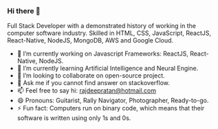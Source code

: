 ### Hi there 👋

Full Stack Developer with a demonstrated history of working in the computer software industry. Skilled in HTML, CSS, JavaScript, ReactJS, React-Native, NodeJS, MongoDB, AWS and Google Cloud.

- 🔭 I’m currently working on Javascript Frameworks: ReactJS, React-Native, NodeJS.
- 🌱 I’m currently learning Artificial Intelligence and Neural Engine.
- 👯 I’m looking to collaborate on open-source project.
- 💬 Ask me if you cannot find answer on stackoverflow.
- 📫 Feel free to say hi: rajdeepratan@hotmail.com
- 😄 Pronouns: Guitarist, Rally Navigator, Photographer, Ready-to-go.
- ⚡ Fun fact: Computers run on binary code, which means that their software is written using only 1s and 0s.
